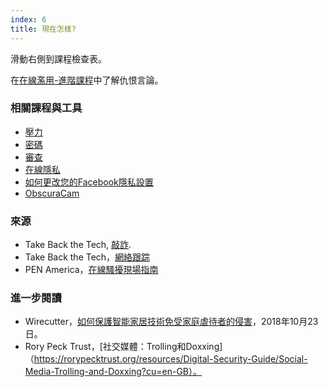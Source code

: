 ```yaml
---
index: 6
title: 現在怎樣?
---
```

滑動右側到課程檢查表。

在[在線濫用-進階課程](umbrella://communications/online-abuse/advanced)中了解仇恨言論。

### 相關課程與工具

*   [壓力](umbrella://stress/stress/beginner)
*   [密碼](umbrella://information/passwords)
* [審查](umbrella://communications/censorship)
* [在線隱私](umbrella://communications/online-privacy)
* [如何更改您的Facebook隱私設置](umbrella://tools/other/s_facebook.md)
*   [ObscuraCam](umbrella://tools/messagging/s_obscuracam.md)

### 來源

*   Take Back the Tech, [敲詐](https://www.takebackthetech.net/know-more/blackmail).
*   Take Back the Tech，[網絡跟踪](https://www.takebackthetech.net/know-more/cyberstalking)
*   PEN America，[在線騷擾現場指南](https://onlineharassmentfieldmanual.pen.org/)

### 進一步閱讀

* Wirecutter，[如何保護智能家居技術免受家庭虐待者的侵害](https://thewirecutter.com/blog/keep-your-smart-home-secure-from-domestic-abusers/)，2018年10月23日。
* Rory Peck Trust，[社交媒體：Trolling和Doxxing]（https://rorypecktrust.org/resources/Digital-Security-Guide/Social-Media-Trolling-and-Doxxing?cu=en-GB）。
